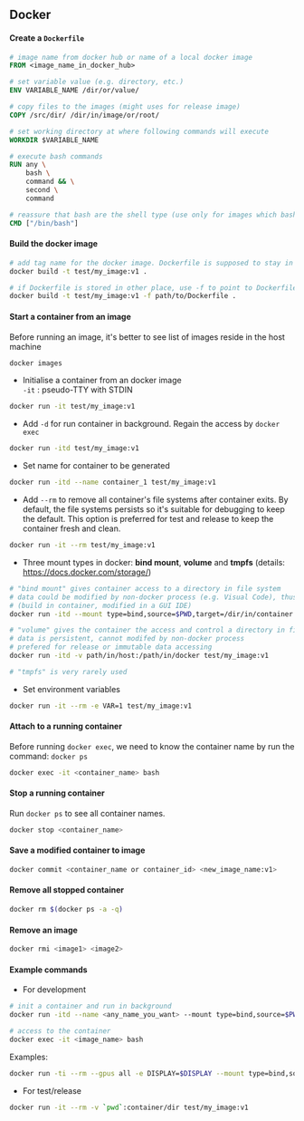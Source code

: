 ## Docker
#### Create a `Dockerfile`
```dockerfile
# image name from docker hub or name of a local docker image
FROM <image_name_in_docker_hub>

# set variable value (e.g. directory, etc.)
ENV VARIABLE_NAME /dir/or/value/

# copy files to the images (might uses for release image)
COPY /src/dir/ /dir/in/image/or/root/

# set working directory at where following commands will execute
WORKDIR $VARIABLE_NAME

# execute bash commands
RUN any \
    bash \
    command && \
    second \
    command

# reassure that bash are the shell type (use only for images which bash is not the default shell)
CMD ["/bin/bash"]

```

#### Build the docker image
```bash
# add tag name for the docker image. Dockerfile is supposed to stay in the same folder
docker build -t test/my_image:v1 .

# if Dockerfile is stored in other place, use -f to point to Dockerfile
docker build -t test/my_image:v1 -f path/to/Dockerfile .
```

#### Start a container from an image

Before running an image, it's better to see list of images reside in the host machine  
```bash
docker images
```

* Initialise a container from an docker image  
`-it` : pseudo-TTY with STDIN

```bash
docker run -it test/my_image:v1
```

* Add `-d` for run container in background. Regain the access by `docker exec`
```bash
docker run -itd test/my_image:v1
```

* Set name for container to be generated
```bash
docker run -itd --name container_1 test/my_image:v1
```

* Add `--rm` to remove all container's file systems after container exits. By default, the file systems persists so it's suitable for debugging to keep the default. This option is preferred for test and release to keep the container fresh and clean.

```bash
docker run -it --rm test/my_image:v1
```

* Three mount types in docker: **bind mount**, **volume** and **tmpfs** (details: https://docs.docker.com/storage/)
```bash
# "bind mount" gives container access to a directory in file system 
# data could be modified by non-docker process (e.g. Visual Code), thus, prefered to use in development
# (build in container, modified in a GUI IDE)
docker run -itd --mount type=bind,source=$PWD,target=/dir/in/container test/my_image:v1

# "volume" gives the container the access and control a directory in file system
# data is persistent, cannot modifed by non-docker process
# prefered for release or immutable data accessing
docker run -itd -v path/in/host:/path/in/docker test/my_image:v1

# "tmpfs" is very rarely used

```
* Set environment variables
```bash
docker run -it --rm -e VAR=1 test/my_image:v1
```

#### Attach to a running container
Before running `docker exec`, we need to know the container name by run the command: `docker ps`
```bash
docker exec -it <container_name> bash
```

#### Stop a running container
Run `docker ps` to see all container names.
```bash
docker stop <container_name>
```

#### Save a modified container to image
```bash
docker commit <container_name or container_id> <new_image_name:v1> 
```

#### Remove all stopped container
```bash
docker rm $(docker ps -a -q)
```

#### Remove an image
```bash
docker rmi <image1> <image2>
```


#### Example commands
* For development
```bash
# init a container and run in background
docker run -itd --name <any_name_you_want> --mount type=bind,source=$PWD,target=/dir/in/container test/my_image:v1

# access to the container
docker exec -it <image_name> bash
```
Examples:
```bash
docker run -ti --rm --gpus all -e DISPLAY=$DISPLAY --mount type=bind,source=$PWD,target=/aic_people_counting -v /mnt/6e1ef38e-db2f-4eda-ad11-31252df3b87b/data/Datasets:/Datasets --net host --privileged posesdk:v1
```

* For test/release
```bash
docker run -it --rm -v `pwd`:container/dir test/my_image:v1
```
